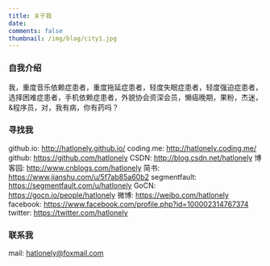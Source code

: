 ```yaml
---
title: 关于我
date:
comments: false
thumbnail: /img/blog/city1.jpg
---
```


### 自我介绍

我，重度音乐依赖症患者，重度拖延症患者，轻度失眠症患者，轻度强迫症患者，选择困难症患者，手机依赖症患者，外貌协会资深会员，懒癌晚期，果粉，杰迷，&程序员，对，我有病，你有药吗？

### 寻找我

github.io: <http://hatlonely.github.io/>
coding.me: <http://hatlonely.coding.me/>
github: <https://github.com/hatlonely>
CSDN: <http://blog.csdn.net/hatlonely>
博客园: <http://www.cnblogs.com/hatlonely>
简书: <https://www.jianshu.com/u/5f7ab85a60b2>
segmentfault: <https://segmentfault.com/u/hatlonely>
GoCN: <https://gocn.io/people/hatlonely>
微博: <https://weibo.com/hatlonely>
facebook: <https://www.facebook.com/profile.php?id=100002314767374>
twitter: <https://twitter.com/hatlonely>

### 联系我

mail: <hatlonely@foxmail.com>

